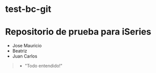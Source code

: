 # test-bc-git

# Repositorio de prueba para iSeries

- Jose Mauricio
- Beatriz
- Juan Carlos

> - "Todo entendido!"

